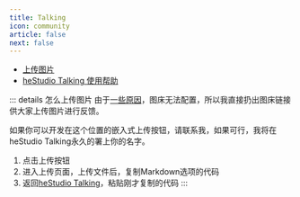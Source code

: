```yaml
---
title: Talking
icon: community
article: false
next: false
---
```


- [上传图片](https://image.hestudio.org/)
- [heStudio Talking 使用帮助](/docs/talking.html)


::: details 怎么上传图片
由于[一些原因](https://github.com/orgs/walinejs/discussions/1771)，图床无法配置，所以我直接扔出图床链接供大家上传图片进行反馈。

如果你可以开发在这个位置的嵌入式上传按钮，请联系我，如果可行，我将在heStudio Talking永久的署上你的名字。

1. 点击上传按钮
2. 进入上传页面，上传文件后，复制Markdown选项的代码
3. 返回[heStudio Talking](https://www.hestudio.org/talking/)，粘贴刚才复制的代码
:::

<Share colorful />

